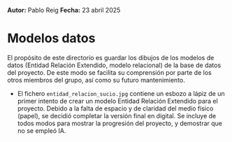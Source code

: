 **Autor:** Pablo Reig
**Fecha:** 23 abril 2025

# Modelos datos
El propósito de este directorio es guardar los dibujos de los modelos de
datos (Entidad Relación Extendido, modelo relacional) de la base de datos 
del proyecto. De este modo se facilita su comprensión por parte de los 
otros miembros del grupo, así como su futuro mantenimiento.

* El fichero `entidad_relacion_sucio.jpg` contiene un esbozo a lápiz de un 
  primer intento de crear un modelo Entidad Relación Extendido para el 
  proyecto. Debido a la falta de espacio y de claridad del medio físico 
  (papel), se decidió completar la versión final en digital. Se incluye de 
  todos modos para mostrar la progresión del proyecto, y demostrar que no 
  se empleó IA. 

